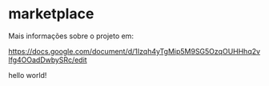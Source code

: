 # marketplace
Mais informações sobre o projeto em:

https://docs.google.com/document/d/1Izqh4yTgMip5M9SG5OzqOUHHhq2vlfg4OOadDwbySRc/edit

hello world!
